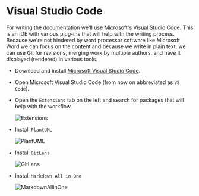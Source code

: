 # Visual Studio Code

For writing the documentation we'll use Microsoft's Visual Studio Code. This is an IDE with various plug-ins that will help with the writing process.
Because we're not hindered by word processor software like Microsoft Word we can focus on the content and because we write in plain text, we can use Git for revisions, merging work by multiple authors, and have it displayed (rendered) in various tools.

- Download and install [Microsoft Visual Studio Code](https://code.visualstudio.com/).
- Open Microsoft Visual Studio Code (from now on abbreviated as `VS Code`).
- Open the `Extensions` tab on the left and search for packages that will help with the workflow.
 
  ![Extensions](../../images/code_extensions.png "Visual Code Extensions")
- Install `PlantUML`
  
  ![PlantUML](../../images/code_plantuml.png "PlantUML")

- Install `GitLens`

  ![GitLens](../../images/code_gitlens.png "GitLens")

- Install `Markdown All in One`
  
  ![MarkdownAllinOne](../../images/code_markdownallinone.png "Markdown All in One")
